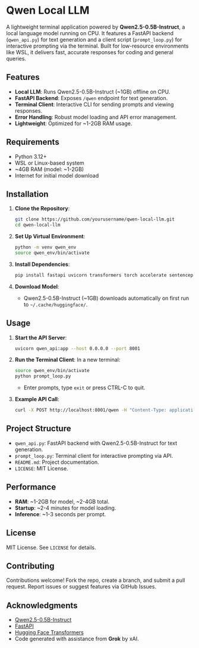 # Qwen Local LLM

A lightweight terminal application powered by **Qwen2.5-0.5B-Instruct**, a local language model running on CPU. It features a FastAPI backend (`qwen_api.py`) for text generation and a client script (`prompt_loop.py`) for interactive prompting via the terminal. Built for low-resource environments like WSL, it delivers fast, accurate responses for coding and general queries.

## Features
- **Local LLM**: Runs Qwen2.5-0.5B-Instruct (~1GB) offline on CPU.
- **FastAPI Backend**: Exposes `/qwen` endpoint for text generation.
- **Terminal Client**: Interactive CLI for sending prompts and viewing responses.
- **Error Handling**: Robust model loading and API error management.
- **Lightweight**: Optimized for ~1-2GB RAM usage.

## Requirements
- Python 3.12+
- WSL or Linux-based system
- ~4GB RAM (model: ~1-2GB)
- Internet for initial model download

## Installation
1. **Clone the Repository**:
   ```bash
   git clone https://github.com/yourusername/qwen-local-llm.git
   cd qwen-local-llm
   ```

2. **Set Up Virtual Environment**:
   ```bash
   python -m venv qwen_env
   source qwen_env/bin/activate
   ```

3. **Install Dependencies**:
   ```bash
   pip install fastapi uvicorn transformers torch accelerate sentencepiece pydantic requests
   ```

4. **Download Model**:
   - Qwen2.5-0.5B-Instruct (~1GB) downloads automatically on first run to `~/.cache/huggingface/`.

## Usage
1. **Start the API Server**:
   ```bash
   uvicorn qwen_api:app --host 0.0.0.0 --port 8001
   ```

2. **Run the Terminal Client**:
   In a new terminal:
   ```bash
   source qwen_env/bin/activate
   python prompt_loop.py
   ```
   - Enter prompts, type `exit` or press CTRL-C to quit.

3. **Example API Call**:
   ```bash
   curl -X POST http://localhost:8001/qwen -H "Content-Type: application/json" -d '{"prompt": "Write a Python function to reverse a string", "max_tokens": 512}'
   ```

## Project Structure
- `qwen_api.py`: FastAPI backend with Qwen2.5-0.5B-Instruct for text generation.
- `prompt_loop.py`: Terminal client for interactive prompting via API.
- `README.md`: Project documentation.
- `LICENSE`: MIT License.

## Performance
- **RAM**: ~1-2GB for model, ~2-4GB total.
- **Startup**: ~2-4 minutes for model loading.
- **Inference**: ~1-3 seconds per prompt.

## License
MIT License. See `LICENSE` for details.

## Contributing
Contributions welcome! Fork the repo, create a branch, and submit a pull request. Report issues or suggest features via GitHub Issues.

## Acknowledgments
- [Qwen2.5-0.5B-Instruct](https://huggingface.co/Qwen/Qwen2.5-0.5B-Instruct)
- [FastAPI](https://fastapi.tiangolo.com/)
- [Hugging Face Transformers](https://huggingface.co/docs/transformers)
- Code generated with assistance from **Grok** by xAI.